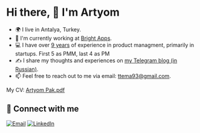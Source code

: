 # Hi there, 👋 I'm Artyom

- 🌍 I live in Antalya, Turkey.
- 💼 I'm currently working at [Bright Apps](https://apps.apple.com/tr/app/bright-english-for-beginners/id1258621855).
- 💻 I have over [9 years](https://www.linkedin.com/in/artyompak/) of experience in product managment, primarily in startups. First 5 as PMM, last 4 as PM
- ✍️ I share my thoughts and experiences on [my Telegram blog (in Russian)](https://t.me/temapak).
- 📫 Feel free to reach out to me via email: [ttema93@gmail.com](mailto:ttema93@gmail.com).

My CV: [Artyom Pak.pdf](https://drive.google.com/uc?export=download&id=1IBOnjGecWz0TJivTQjBXk1hUbpRU54-1)

## 🤝 Connect with me

[![Email](https://img.shields.io/badge/ttema93@gmail.com-red?style=for-the-badge&logo=gmail&logoColor=white)](mailto:ttema93@gmail.com)
[![LinkedIn](https://img.shields.io/badge/LinkedIn-blue?style=for-the-badge&logo=linkedin&logoColor=white)](https://www.linkedin.com/in/artyompak/)
